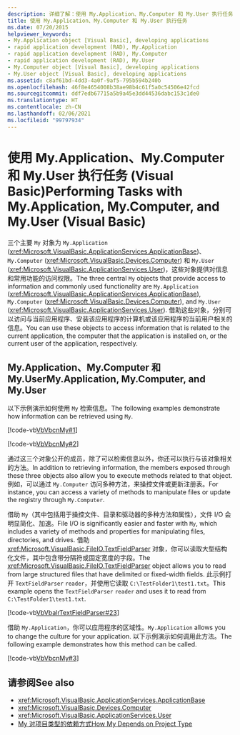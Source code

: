```yaml
---
description: 详细了解：使用 My.Application、My.Computer 和 My.User 执行任务 (Visual Basic)
title: 使用 My.Application、My.Computer 和 My.User 执行任务
ms.date: 07/20/2015
helpviewer_keywords:
- My.Application object [Visual Basic], developing applications
- rapid application development (RAD), My.Application
- rapid application development (RAD), My.Computer
- rapid application development (RAD), My.User
- My.Computer object [Visual Basic], developing applications
- My.User object [Visual Basic], developing applications
ms.assetid: c8af61bd-4dd3-4a0f-9af5-795b594b240b
ms.openlocfilehash: 46f8e4654008b38ae98b4c61f5a0c54506e42fcd
ms.sourcegitcommit: ddf7edb67715a5b9a45e3dd44536dabc153c1de0
ms.translationtype: HT
ms.contentlocale: zh-CN
ms.lasthandoff: 02/06/2021
ms.locfileid: "99797934"
---
```

# <a name="performing-tasks-with-myapplication-mycomputer-and-myuser-visual-basic"></a><span data-ttu-id="f8d01-103">使用 My.Application、My.Computer 和 My.User 执行任务 (Visual Basic)</span><span class="sxs-lookup"><span data-stu-id="f8d01-103">Performing Tasks with My.Application, My.Computer, and My.User (Visual Basic)</span></span>

<span data-ttu-id="f8d01-104">三个主要 `My` 对象为 `My.Application` (<xref:Microsoft.VisualBasic.ApplicationServices.ApplicationBase>)、`My.Computer` (<xref:Microsoft.VisualBasic.Devices.Computer>) 和 `My.User` (<xref:Microsoft.VisualBasic.ApplicationServices.User>)，这些对象提供对信息和常用功能的访问权限。</span><span class="sxs-lookup"><span data-stu-id="f8d01-104">The three central `My` objects that provide access to information and commonly used functionality are `My.Application` (<xref:Microsoft.VisualBasic.ApplicationServices.ApplicationBase>), `My.Computer` (<xref:Microsoft.VisualBasic.Devices.Computer>), and `My.User` (<xref:Microsoft.VisualBasic.ApplicationServices.User>).</span></span> <span data-ttu-id="f8d01-105">借助这些对象，分别可以访问与当前应用程序、安装该应用程序的计算机或该应用程序的当前用户相关的信息。</span><span class="sxs-lookup"><span data-stu-id="f8d01-105">You can use these objects to access information that is related to the current application, the computer that the application is installed on, or the current user of the application, respectively.</span></span>  
  
## <a name="myapplication-mycomputer-and-myuser"></a><span data-ttu-id="f8d01-106">My.Application、My.Computer 和 My.User</span><span class="sxs-lookup"><span data-stu-id="f8d01-106">My.Application, My.Computer, and My.User</span></span>  

 <span data-ttu-id="f8d01-107">以下示例演示如何使用 `My` 检索信息。</span><span class="sxs-lookup"><span data-stu-id="f8d01-107">The following examples demonstrate how information can be retrieved using `My`.</span></span>  
  
 [!code-vb[VbVbcnMy#1](~/samples/snippets/visualbasic/VS_Snippets_VBCSharp/VbVbcnMy/VB/Class1.vb#1)]  
  
 [!code-vb[VbVbcnMy#2](~/samples/snippets/visualbasic/VS_Snippets_VBCSharp/VbVbcnMy/VB/Class1.vb#2)]  
  
 <span data-ttu-id="f8d01-108">通过这三个对象公开的成员，除了可以检索信息以外，你还可以执行与该对象相关的方法。</span><span class="sxs-lookup"><span data-stu-id="f8d01-108">In addition to retrieving information, the members exposed through these three objects also allow you to execute methods related to that object.</span></span> <span data-ttu-id="f8d01-109">例如，可以通过 `My.Computer` 访问多种方法，来操控文件或更新注册表。</span><span class="sxs-lookup"><span data-stu-id="f8d01-109">For instance, you can access a variety of methods to manipulate files or update the registry through `My.Computer`.</span></span>  
  
 <span data-ttu-id="f8d01-110">借助 `My`（其中包括用于操控文件、目录和驱动器的多种方法和属性），文件 I/O 会明显简化、加速。</span><span class="sxs-lookup"><span data-stu-id="f8d01-110">File I/O is significantly easier and faster with `My`, which includes a variety of methods and properties for manipulating files, directories, and drives.</span></span> <span data-ttu-id="f8d01-111">借助 <xref:Microsoft.VisualBasic.FileIO.TextFieldParser> 对象，你可以读取大型结构化文件，其中包含带分隔符或固定宽度的字段。</span><span class="sxs-lookup"><span data-stu-id="f8d01-111">The <xref:Microsoft.VisualBasic.FileIO.TextFieldParser> object allows you to read from large structured files that have delimited or fixed-width fields.</span></span> <span data-ttu-id="f8d01-112">此示例打开 `TextFieldParser` `reader`，并使用它读取 `C:\TestFolder1\test1.txt`。</span><span class="sxs-lookup"><span data-stu-id="f8d01-112">This example opens the `TextFieldParser` `reader` and uses it to read from `C:\TestFolder1\test1.txt`.</span></span>  
  
 [!code-vb[VbVbalrTextFieldParser#23](~/samples/snippets/visualbasic/VS_Snippets_VBCSharp/VbVbalrTextFieldParser/VB/Class1.vb#23)]  
  
 <span data-ttu-id="f8d01-113">借助 `My.Application`，你可以应用程序的区域性。</span><span class="sxs-lookup"><span data-stu-id="f8d01-113">`My.Application` allows you to change the culture for your application.</span></span> <span data-ttu-id="f8d01-114">以下示例演示如何调用此方法。</span><span class="sxs-lookup"><span data-stu-id="f8d01-114">The following example demonstrates how this method can be called.</span></span>  
  
 [!code-vb[VbVbcnMy#3](~/samples/snippets/visualbasic/VS_Snippets_VBCSharp/VbVbcnMy/VB/Class1.vb#3)]  
  
## <a name="see-also"></a><span data-ttu-id="f8d01-115">请参阅</span><span class="sxs-lookup"><span data-stu-id="f8d01-115">See also</span></span>

- <xref:Microsoft.VisualBasic.ApplicationServices.ApplicationBase>
- <xref:Microsoft.VisualBasic.Devices.Computer>
- <xref:Microsoft.VisualBasic.ApplicationServices.User>
- [<span data-ttu-id="f8d01-116">My 对项目类型的依赖方式</span><span class="sxs-lookup"><span data-stu-id="f8d01-116">How My Depends on Project Type</span></span>](how-my-depends-on-project-type.md)
